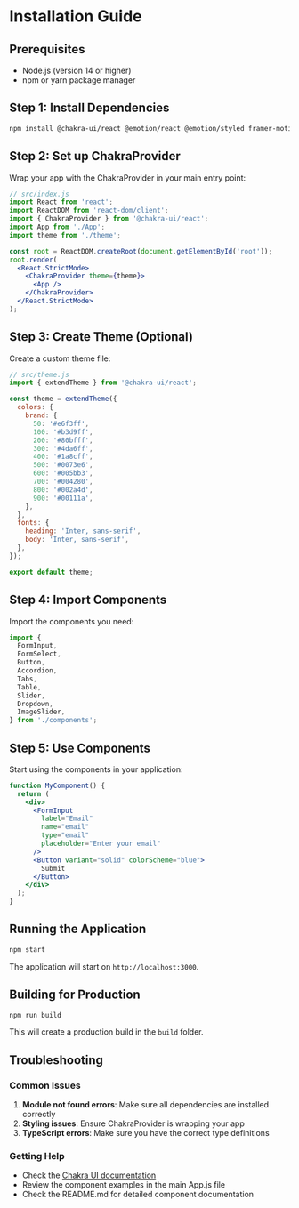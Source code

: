 # Installation Guide

## Prerequisites

- Node.js (version 14 or higher)
- npm or yarn package manager

## Step 1: Install Dependencies

```bash
npm install @chakra-ui/react @emotion/react @emotion/styled framer-motion
```

## Step 2: Set up ChakraProvider

Wrap your app with the ChakraProvider in your main entry point:

```jsx
// src/index.js
import React from 'react';
import ReactDOM from 'react-dom/client';
import { ChakraProvider } from '@chakra-ui/react';
import App from './App';
import theme from './theme';

const root = ReactDOM.createRoot(document.getElementById('root'));
root.render(
  <React.StrictMode>
    <ChakraProvider theme={theme}>
      <App />
    </ChakraProvider>
  </React.StrictMode>
);
```

## Step 3: Create Theme (Optional)

Create a custom theme file:

```jsx
// src/theme.js
import { extendTheme } from '@chakra-ui/react';

const theme = extendTheme({
  colors: {
    brand: {
      50: '#e6f3ff',
      100: '#b3d9ff',
      200: '#80bfff',
      300: '#4da6ff',
      400: '#1a8cff',
      500: '#0073e6',
      600: '#005bb3',
      700: '#004280',
      800: '#002a4d',
      900: '#00111a',
    },
  },
  fonts: {
    heading: 'Inter, sans-serif',
    body: 'Inter, sans-serif',
  },
});

export default theme;
```

## Step 4: Import Components

Import the components you need:

```jsx
import {
  FormInput,
  FormSelect,
  Button,
  Accordion,
  Tabs,
  Table,
  Slider,
  Dropdown,
  ImageSlider,
} from './components';
```

## Step 5: Use Components

Start using the components in your application:

```jsx
function MyComponent() {
  return (
    <div>
      <FormInput
        label="Email"
        name="email"
        type="email"
        placeholder="Enter your email"
      />
      <Button variant="solid" colorScheme="blue">
        Submit
      </Button>
    </div>
  );
}
```

## Running the Application

```bash
npm start
```

The application will start on `http://localhost:3000`.

## Building for Production

```bash
npm run build
```

This will create a production build in the `build` folder.

## Troubleshooting

### Common Issues

1. **Module not found errors**: Make sure all dependencies are installed correctly
2. **Styling issues**: Ensure ChakraProvider is wrapping your app
3. **TypeScript errors**: Make sure you have the correct type definitions

### Getting Help

- Check the [Chakra UI documentation](https://chakra-ui.com/)
- Review the component examples in the main App.js file
- Check the README.md for detailed component documentation
